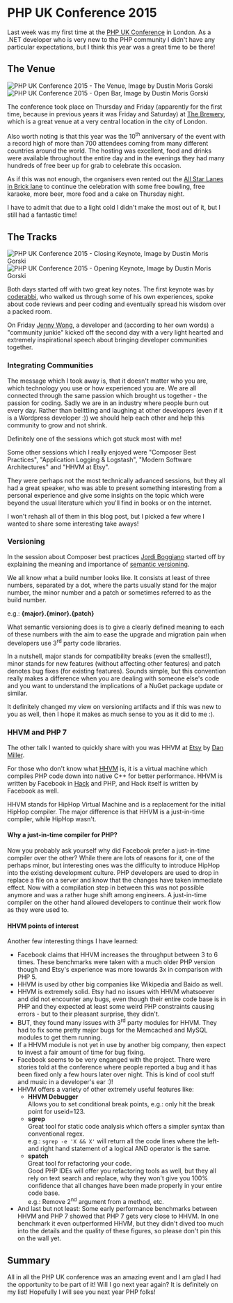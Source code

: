 ﻿<!--
    Tags: php-uk versioning hhvm
    Type: HTML
-->

# PHP UK Conference 2015

<p>Last week was my first time at the <a href="http://phpconference.co.uk/">PHP UK Conference</a> in London. As a .NET developer who is very new to the PHP community I didn't have any particular expectations, but I think this year was a great time to be there!</p>
<h2>The Venue</h2>
<img src="https://storage.googleapis.com/dustedcodes/images/blog-posts/2015-02-26/16626982306_ed7994ed96_o.jpg" alt="PHP UK Conference 2015 - The Venue, Image by Dustin Moris Gorski" class="half-width"><img src="https://storage.googleapis.com/dustedcodes/images/blog-posts/2015-02-26/16445626857_00f842eb7e_o.jpg" alt="PHP UK Conference 2015 - Open Bar, Image by Dustin Moris Gorski" class="half-width">
<p>The conference took place on Thursday and Friday (apparently for the first time, because in previous years it was Friday and Saturday) at <a href="http://www.thebrewery.co.uk/">The Brewery</a>, which is a great venue at a very central location in the city of London.</p>
<p>Also worth noting is that this year was the 10<sup>th</sup> anniversary of the event with a record high of more than 700 attendees coming from many different countries around the world. The hosting was excellent, food and drinks were available throughout the entire day and in the evenings they had many hundreds of free beer up for grab to celebrate this occasion.</p>
<p>As if this was not enough, the organisers even rented out the <a href="http://www.allstarlanes.co.uk/venues/brick-lane/karaoke/">All Star Lanes in Brick lane</a> to continue the celebration with some free bowling, free karaoke, more beer, more food and a cake on Thursday night.</p>
<p>I have to admit that due to a light cold I didn't make the most out of it, but I still had a fantastic time!</p>
<h2>The Tracks</h2>
<img src="https://storage.googleapis.com/dustedcodes/images/blog-posts/2015-02-26/16651908382_77919e91e6_o.jpg" alt="PHP UK Conference 2015 - Closing Keynote, Image by Dustin Moris Gorski" class="half-width"><img src="https://storage.googleapis.com/dustedcodes/images/blog-posts/2015-02-26/16651888422_9c337e1d3f_o.jpg" alt="PHP UK Conference 2015 - Opening Keynote, Image by Dustin Moris Gorski" class="half-width">
<p>Both days started off with two great key notes. The first keynote was by <a href="https://twitter.com/coderabbi">coderabbi</a>, who walked us through some of his own experiences, spoke about code reviews and peer coding and eventually spread his wisdom over a packed room.</p>
<p>On Friday <a href="https://twitter.com/miss_jwo">Jenny Wong</a>, a developer and (according to her own words) a "community junkie" kicked off the second day with a very light hearted and extremely inspirational speech about bringing developer communities together.</p>
<h3>Integrating Communities</h3>
<p>The message which I took away is, that it doesn't matter who you are, which technology you use or how experienced you are. We are all connected through the same passion which brought us together - the passion for coding. Sadly we are in an industry where people burn out every day. Rather than belittling and laughing at other developers (even if it is a Wordpress developer :)) we should help each other and help this community to grow and not shrink.</p>
<p>Definitely one of the sessions which got stuck most with me!</p>
<p>Some other sessions which I really enjoyed were "Composer Best Practices", "Application Logging & Logstash", "Modern Software Architectures" and "HHVM at Etsy".</p>
<p>They were perhaps not the most technically advanced sessions, but they all had a great speaker, who was able to present something interesting from a personal experience and give some insights on the topic which were beyond the usual literature which you'll find in books or on the internet.</p>
<p>I won't rehash all of them in this blog post, but I picked a few where I wanted to share some interesting take aways!</p>
<h3>Versioning</h3>
<p>In the session about Composer best practices <a href="http://seld.be/">Jordi Boggiano</a> started off by explaining the meaning and importance of <a href="http://semver.org">semantic versioning</a>.</p>
<p>We all know what a build number looks like. It consists at least of three numbers, separated by a dot, where the parts usually stand for the major number, the minor number and a patch or sometimes referred to as the build number.</p>
<p>e.g.: <strong>{major}.{minor}.{patch}</strong></p>
<p>What semantic versioning does is to give a clearly defined meaning to each of these numbers with the aim to ease the upgrade and migration pain when developers use 3<sup>rd</sup> party code libraries.</p>
<p>In a nutshell, major stands for compatibility breaks (even the smallest!), minor stands for new features (without affecting other features) and patch denotes bug fixes (for existing features). Sounds simple, but this convention really makes a difference when you are dealing with someone else's code and you want to understand the implications of a NuGet package update or similar.</p>
<p>It definitely changed my view on versioning artifacts and if this was new to you as well, then I hope it makes as much sense to you as it did to me :).</p>
<h3>HHVM and PHP 7</h3>
<p>The other talk I wanted to quickly share with you was HHVM at <a href="https://www.etsy.com/">Etsy</a> by <a href="https://twitter.com/jazzdan">Dan Miller</a>.</p>
<p>For those who don't know what <a href="http://hhvm.com/">HHVM</a> is, it is a virtual machine which compiles PHP code down into native C++ for better performance. HHVM is written by Facebook in <a href="http://hacklang.org/">Hack</a> and PHP, and Hack itself is written by Facebook as well.</p>
<p>HHVM stands for HipHop Virtual Machine and is a replacement for the initial HipHop compiler. The major difference is that HHVM is a just-in-time compiler, while HipHop wasn't.</p>
<h4>Why a just-in-time compiler for PHP?</h4>
<p>Now you probably ask yourself why did Facebook prefer a just-in-time compiler over the other? While there are lots of reasons for it, one of the perhaps minor, but interesting ones was the difficulty to introduce HipHop into the existing development culture. PHP developers are used to drop in replace a file on a server and know that the changes have taken immediate effect. Now with a compilation step in between this was not possible anymore and was a rather huge shift among engineers. A just-in-time compiler on the other hand allowed developers to continue their work flow as they were used to.</p>
<h4>HHVM points of interest</h4>
<p>Another few interesting things I have learned:</p>
<ul>
    <li>Facebook claims that HHVM increases the throughput between 3 to 6 times. These benchmarks were taken with a much older PHP version though and Etsy's experience was more towards 3x in comparison with PHP 5.</li>
    <li>HHVM is used by other big companies like Wikipedia and Baido as well.</li>
    <li>HHVM is extremely solid. Etsy had no issues with HHVM whatsoever and did not encounter any bugs, even though their entire code base is in PHP and they expected at least some weird PHP constraints causing errors - but to their pleasant surprise, they didn't.</li>
    <li>BUT, they found many issues with 3<sup>rd</sup> party modules for HHVM. They had to fix some pretty major bugs for the Memcached and MySQL modules to get them running.</li>
    <li>If a HHVM module is not yet in use by another big company, then expect to invest a fair amount of time for bug fixing.</li>
    <li>Facebook seems to be very enganged with the project. There were stories told at the conference where people reported a bug and it has been fixed only a few hours later over night. This is kind of cool stuff and music in a developer's ear :)!</li>
    <li>
        HHVM offers a variety of other extremely useful features like:
        <ul>
            <li>
                <strong>HHVM Debugger</strong><br />
                Allows you to set conditional break points, e.g.: only hit the break point for useid=123.
            </li>
            <li>
                <strong>sgrep</strong><br />
                Great tool for static code analysis which offers a simpler syntax than conventional regex.<br />
                e.g.: <code>sgrep -e 'X &amp;&amp; X'</code> will return all the code lines where the left- and right hand statement of a logical AND operator is the same.
            </li>
            <li>
                <strong>spatch</strong><br />
                Great tool for refactoring your code.<br />
                Good PHP IDEs will offer you refactoring tools as well, but they all rely on text search and replace, why they won't give you 100% confidence that all changes have been made properly in your entire code base.<br />
                e.g.: Remove 2<sup>nd</sup> argument from a method, etc.
            </li>
        </ul>
    </li>
    <li>And last but not least: Some early performance benchmarks between HHVM and PHP 7 showed that PHP 7 gets very close to HHVM. In one benchmark it even outperformed HHVM, but they didn't dived too much into the details and the quality of these figures, so please don't pin this on the wall yet.</li>
</ul>
<h2>Summary</h2>
<p>All in all the PHP UK conference was an amazing event and I am glad I had the opportunity to be part of it! Will I go next year again? It is definitely on my list! Hopefully I will see you next year PHP folks!</p>